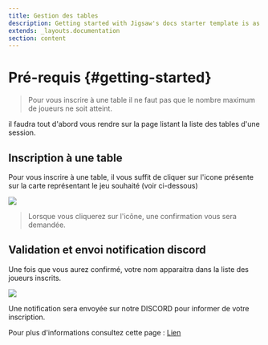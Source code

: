 ```yaml
---
title: Gestion des tables
description: Getting started with Jigsaw's docs starter template is as easy as 1, 2, 3.
extends: _layouts.documentation
section: content
---
```

# Pré-requis {#getting-started}

> Pour vous inscrire à une table il ne faut pas que le nombre maximum de joueurs ne soit atteint.

il faudra tout d'abord vous rendre sur la page listant la liste des tables d'une session.

## Inscription à une table

Pour vous inscrire à une table, il vous suffit de cliquer sur l'icone présente sur la carte représentant le jeu souhaité (voir ci-dessous)

<img class="w-16 block m-auto" src="/assets/img/add-user.png" />

> Lorsque vous cliquerez sur l'icône, une confirmation vous sera demandée.

## Validation et envoi notification discord

Une fois que vous aurez confirmé, votre nom apparaitra dans la liste des joueurs inscrits.

<img class="block m-auto" src="/assets/img/players-list.png" />

Une notification sera envoyée sur notre DISCORD pour informer de votre inscription.

Pour plus d'informations consultez cette page : [Lien](/docs/notifications/user-registration)

